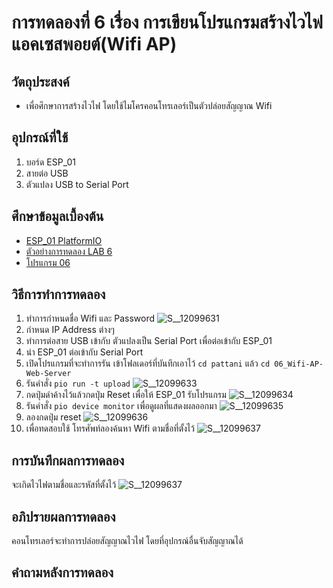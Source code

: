 # การทดลองที่ 6 เรื่อง การเขียนโปรแกรมสร้างไวไฟแอคเซสพอยต์(Wifi AP)
## วัตถุประสงค์ 
  * เพื่อศึกษาการสร้างไวไฟ โดยใช้ไมโครคอนโทรเลอร์เป็นตัวปล่อยสัญญาณ Wifi
## อุปกรณ์ที่ใช้ 
  1. บอร์ด ESP_01
  2. สายต่อ USB
  3. ตัวแปลง USB to Serial Port 
## ศึกษาข้อมูลเบื้องต้น 
  * [ESP_01 PlatformIO](https://docs.platformio.org/en/latest/boards/espressif8266/esp01.html)
  * [ตัวอย่างการทดลอง LAB 6](https://youtu.be/T26DVHePlTs)
  * [โปรแกรม 06](https://github.com/bundit-srihin/lab63b/blob/main/examples/06_Wifi-AP-Web-Server/src/main.cpp)
## วิธีการทำการทดลอง 
  1. ทำการกำหนดชื่อ Wifi และ Password
![S__12099631](https://user-images.githubusercontent.com/80879119/112002962-06596380-8b53-11eb-9ab6-823e75a89dc1.jpg)
  2. กำหนด IP Address ต่างๆ 
  3. ทำการต่อสาย USB เข้ากับ ตัวแปลงเป็น Serial Port เพื่อต่อเข้ากับ ESP_01
  4. นำ ESP_01 ต่อเข้ากับ Serial Port
  5. เปิดโปรแกรมที่จะทำการรัน เข้าโฟลเดอร์ที่บันทึกเอาไว้ `cd pattani` แล้ว `cd 06_Wifi-AP-Web-Server`
  6. รันคำสั่ง `pio run -t upload`
![S__12099633](https://user-images.githubusercontent.com/80879119/112003003-1113f880-8b53-11eb-87f8-2c4063b454fa.jpg)
  7. กดปุ่มดำค้างไว้แล้วกดปุ่ม Reset เพื่อให้ ESP_01 รับโปรแกรม
![S__12099634](https://user-images.githubusercontent.com/80879119/112003059-1f621480-8b53-11eb-9b4a-e81e2d24ed12.jpg)
  8. รันคำสั่ง `pio device monitor` เพื่อดูผลที่แสดงผลออกมา
![S__12099635](https://user-images.githubusercontent.com/80879119/112003103-2be66d00-8b53-11eb-940f-3eb65e9f5b13.jpg)
  9. ลองกดปุ่ม reset 
![S__12099636](https://user-images.githubusercontent.com/80879119/112003136-37399880-8b53-11eb-9083-68e759fae320.jpg)
  10. เพื่อทดสอบใช้ โทรศัพท์ลองค้นหา Wifi ตามชื่อที่ตั้งไว้
![S__12099637](https://user-images.githubusercontent.com/80879119/112003198-43255a80-8b53-11eb-8c2b-0ffadefff915.jpg)
## การบันทึกผลการทดลอง 
 จะเกิดไวไฟตามชื่อและรหัสที่ตั้งไว้
![S__12099637](https://user-images.githubusercontent.com/80879119/112003198-43255a80-8b53-11eb-8c2b-0ffadefff915.jpg)
## อภิปรายผลการทดลอง 
 คอนโทรเลอร์จะทำการปล่อยสัญญาณไวไฟ โดยที่อุปกรณ์อื่นจับสัญญาณได้
## คำถามหลังการทดลอง 
